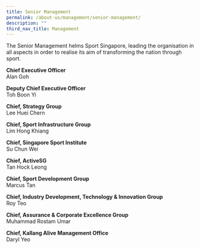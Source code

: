 ```yaml
---
title: Senior Management
permalink: /about-us/management/senior-management/
description: ""
third_nav_title: Management
---
```

The Senior Management helms Sport Singapore, leading the organisation in all aspects in order to realise its aim of transforming the nation through sport.

**Chief Executive Officer** 
<br>
Alan Goh

**Deputy Chief Executive Officer**
<br>
Toh Boon Yi

**Chief, Strategy Group**
<br>
Lee Huei Chern

**Chief, Sport Infrastructure Group**
<br>
Lim Hong Khiang

**Chief, Singapore Sport Institute**
<br>
Su Chun Wei

**Chief, ActiveSG**
<br>
Tan Hock Leong

**Chief, Sport Development Group**
<br>
Marcus Tan

**Chief, Industry Development, Technology &amp; Innovation Group**
<br>
Roy Teo

**Chief, Assurance &amp; Corporate Excellence Group**
<br>
Muhammad Rostam Umar

**Chief, Kallang Alive Management Office**
<br>
Daryl Yeo